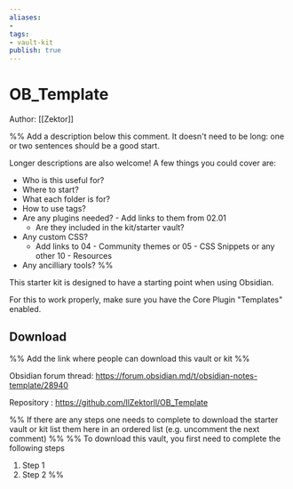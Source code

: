 ```yaml
---
aliases: 
- 
tags:
- vault-kit
publish: true
---
```


# OB_Template
Author: [[Zektor]]

%% Add a description below this comment. It doesn't need to be long: one or two sentences should be a good start. 

Longer descriptions are also welcome! A few things you could cover are: 
- Who is this useful for?
- Where to start?
- What each folder is for?
- How to use tags?
- Are any plugins needed? - Add links to them from 02.01
	- Are they included in the kit/starter vault?
- Any custom CSS? 
	- Add links to 04 - Community themes or 05 - CSS Snippets or any other 10 - Resources
- Any ancilliary tools?
%%

This starter kit is designed to have a starting point when using Obsidian. 

For this to work properly, make sure you have the Core Plugin "Templates" enabled.

## Download 

%% Add the link where people can download this vault or kit %%

Obsidian forum thread: https://forum.obsidian.md/t/obsidian-notes-template/28940

Repository : https://github.com/llZektorll/OB_Template

%% If there are any steps one needs to complete to download the starter vault or kit list them here in an ordered list (e.g. uncomment the next comment)
%%
%% To download this vault, you first need to complete the following steps
1. Step 1
2. Step 2
%%

